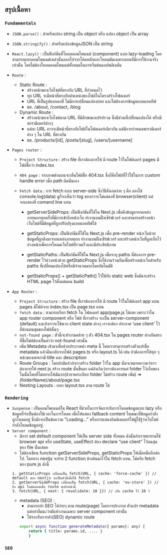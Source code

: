 ## สรุปเนื้อหา

### `Fundamentals`
- `JSON.parse()` : สำหรับแปลง string เป็น object หรือ แปลง object เป็น array
- `JSON.stringify()` : สำหรับแปลงข้อมูลJSON เป็น string
- `React.lazy()` : เป็นฟังก์ชันที่โหลดคอมโพนนต์ (component) แบบ lazy-loading โดยสามารถแยกคอมโพนนต์เหล่านั้นออกไปจากโค้ดหลักและโหลดมันเฉพาะตอนที่มีการใช้งานจริงเท่านั้น โดยไม่ต้องโหลดคอมโพนนต์ทั้งหมดในการเริ่มต้นแอปพลิเคชัน
- `Route` : 
    - Static Route : 
        - สร้างหน้าของเว็บไซต์ที่ตรงกับ URL ที่กำหนดไว้
        - ทุก URL จะมีหน้าที่ตรงกับตำแหน่งของไฟล์ในโครงสร้างโฟลเดอร์
        - URL ที่เป็นรูปแบบคงที่ ไม่มีการเปลี่ยนแปลงบ่อย และไม่ต้องการข้อมูลแบบแอคทีฟ
        - ex. /about, /contact, /blog
    - Dynamic Route : 
        - สร้างหน้าของเว็บไซต์ตาม URL ที่มีลักษณะแปรปรวน ซึ่งมีส่วนที่เปลี่ยนแปลงได้ หรือมีพารามิเตอร์ต่างๆ
        - แต่ละ URL อาจจะมีหน้าที่ตรงกับไฟล์ในโฟลเดอร์เดียวกัน แต่มีการกำหนดพารามิเตอร์ต่าง ๆ ใน URL ที่ต่างกัน
        - ex. /products/[id], /posts/[slug], /users/[username]
- `Pages router` :
    - `Project Structure` : สร้าง file ที่เราต้องการให้ มี route ไว้ในโฟล์เดอร์ pages มีไฟล์ชื่อว่า index.tsx
    - `404 page` : จากภาพด้านบนจะเห็นไฟล์ชื่อ 404.tsx ซึ่งก็คือไฟล์ที่ไว้ใช้ในการ custom handle error เมื่อ path ผิดนั่นเอง
    - `Fetch data` : การ fetch แบบ server-side ซึ่งวิธีสังเกตง่าย ๆ คือ ลองใช้ console.log(data) ดูก็จะเห็นว่า log ของเราจะไม่แสดงที่ browser(client) แต่จะแเสดงที่ comand line แทน

        - getServerSideProps: เป็นฟังก์ชันที่ใช้ใน Next.js เพื่อดึงข้อมูลจากแหล่งภายนอกทุกครั้งที่มีการเข้าถึงหน้าเว็บ ทำงานบนฝั่งเซิร์ฟเวอร์ และสามารถสร้างหน้าเว็บไซต์ที่มีข้อมูลที่ถูกปรับปรุงแบบแอคทีฟได้

        - getStaticProps: เป็นฟังก์ชันที่ใช้ใน Next.js เพื่อ pre-render หน้าเว็บด้วยข้อมูลที่ถูกดึงมาจากแหล่งภายนอก ทำงานบนฝั่งเซิร์ฟเวอร์ และสร้างหน้าเว็บที่ถูกเก็บไว้ล่วงหน้าเพื่อการโหลดเว็บไซต์ที่รวดเร็วและมีประสิทธิภาพ

        - getStaticPaths: เป็นฟังก์ชันที่ใช้ใน Next.js เพื่อระบุ paths ที่ต้องการ pre-render ไว้ล่วงหน้าด้วย getStaticProps ซึ่งใช้งานร่วมกันเพื่อสร้างหน้าเว็บสำหรับ paths ที่เปลี่ยนแปลงได้หรือมีจำนวนมากโดยอัตโนมัติ

        - getStaticProps() + getStaticPath() ไว้ใช้กับ static web ซึ่งมันจะสร้าง HTML page ไว้ตั้งแต่ตอน build

- `App Router` : 
    - `Project Structure` : สร้าง file ที่เราต้องการให้ มี route ไว้ในโฟล์เดอร์ app แทน pages มีไฟล์จาก index.tsx เป็น page.tsx แทน
    - `fetch data` : สามารถเรียก fetch ใน โฟลเดอร์ app/page.js ได้เลย เพราะว่าใน app router component หรือ ไฟล์ ที่เราสร้าง จะเป็น server-component (default) และถ้าเราจะใช้พวก client state ต่างๆ เราจะต้อง ประกาศ ‘use client’ ไว้ที่ด้านบนสุดของไฟล์นั้นๆ
    - `not-found page` : ตัวนี้จะทำงานคล้าย ๆ ตัว 404.tsx ใน pages router ต่างกันตรงที่ชื่อไฟล์ต้องเป็นคำว่า not-found เท่านั้น
    - เพิ่ม Metadata เข้ามาเพื่อช่วยประกาศค่า meta นี้ โดยเราสามารถสร้างตัวแปรชื่อ metadata แล้วคืนกลับจากไฟล์ pages.ts หรือ layout.ts ได้ เช่น ถ้าต้องการให้ทุก ๆ หน้าของเพจเรามี title และ description
    - Route Groups :
        โดยปกติแล้วถ้าเราสร้าง folder ไว้ใน app นั่นจะหมายความว่าเราต้องการให้ next js สร้าง route นั้นขึ้นมา แต่ถ้าเกิดว่าเราต้องการแค่ folder ไว้เก็บของในนั้นโดยที่ไม่อยากให้มันรก(ช่วยจดระเบียบ folder ไม่สร้าง route เพิ่ม) => (folderName)/about/page.tsx 
    - Nesting Layouts : เเยก layout.tsx ตาม route ได้

### `Rendering`
- `Suspense` : เป็นคอมโพเนนต์ใน React ที่ช่วยในการจัดการกับการโหลดข้อมูลแบบ lazy หรือข้อมูลที่จำเป็นต้องใช้เวลาในการโหลด เพื่อให้แสดง fallback content ในขณะที่ข้อมูลกำลังถูกโหลดอยู่ ซึ่งมักจะเป็นข้อความ "Loading..." หรือการแสดงอินดิเคเตอร์ให้ผู้ใช้รู้ว่าเว็บไซต์กำลังโหลดข้อมูลอยู่.
- `Server component` : 
    - มีการ set default component ให้เป็น server side ทั้งหมด ดังนั้นถ้าเราพยายามใช้ browser api หรือ useState, useEffect ต้อง declare “use client” ไว้บนสุดของ file นั้นเสมอ
    - ไม่ต้องเขียน function getServerSideProps, getStaticProps ให้เมื่อยมืออีกต่อไป. โดยทาง nextjs จะย้าย 2 function ข้างต้นมาไว้ใน fetch แทน. ใช่ครับ fetch ของ pure js ดังนี้
    ```bach
    1. getStaticProps เปลี่ยนเป็น fetch(URL, { cache: 'force-cache' }) // default ของ nextjs จะเป็นตัวนี้เมื่อใช้ fetch
    2. getServerSideProps เปลี่ยนเป็น fetch(URL, { cache: 'no-store' }) // ยิง api ใหม่ตลอดเมื่อ route มายังหน้านี้
    3. fetch(URL, { next: { revalidate: 10 }}) // เก็ย cache ไว้ 10 วิ
    ```
    - metadata (SEO) :
        - สามารถทำ SEO ได้ง่ายๆ ตาม route(page) โดยการประกาศ ตัวแปร metadata แต่อย่าลืมนะว่ามันทำงานเฉพาะ server component เท่านั้น
        - ให้รองรับการทำ(SEO) dynamic route 
        ```bash
        export async function generateMetadata({ params}: any) {
            return { title: params.id, .... }
            }
        ```
### `SEO`